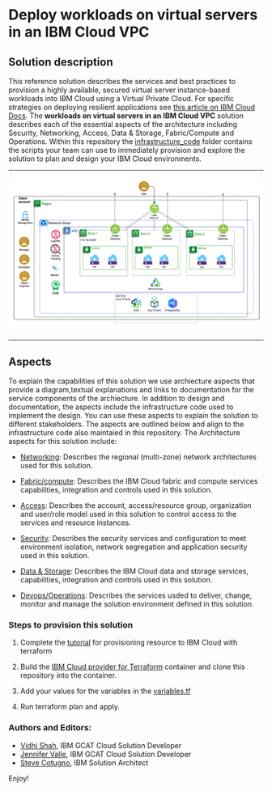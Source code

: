 # Deploy workloads on virtual servers in an IBM Cloud VPC


## Solution description

This reference solution describes the services and best practices to provision a highly available, secured virtual server instance-based workloads into IBM Cloud using a Virtual Private Cloud. For specific strategies on deploying resilient applications see [this article on IBM Cloud Docs](https://cloud.ibm.com/docs/tutorials?topic=solution-tutorials-strategies-for-resilient-applications). The **workloads on virtual servers in an IBM Cloud VPC** solution describes each of the essential aspects of the architecture including Security, Networking, Access, Data & Storage, Fabric/Compute and Operations. Within this repository the [infrastructure_code](/infrastructure_code) folder contains the scripts your team can use to immediately provision and explore the solution to plan and design your IBM Cloud environments. 

---

![reference solution](/imgs/overall.png)

---


## Aspects

To explain the capabilities of this solution we use archiecture aspects that provide a diagram,textual explanations and links to documentation for the service components of the archiecture. In addition to design and documentation, the aspects include the infrastructure code used to implement the design. You can use these aspects to explain the solution to different stakeholders. The aspects are outlined below and align to the infrastructure code also maintaied in this repository. The Architecture aspects for this solution include:

 - [Networking](/aspects/networking.md): Describes the regional (multi-zone) network architectures used for this solution.
 
 - [Fabric/compute](/aspects/compute.md): Describes the IBM Cloud fabric and compute services capabilities, integration and controls used in this solution.
 
 - [Access](/aspects/access.md): Describes the account, access/resource group, organization and user/role model used in this solution to control access to the services and resource instances.
 
 - [Security](/aspects/security.md): Describes the security services and configuration to meet environment isolation, network segregation and application security used in this solution.
 
 - [Data & Storage](/aspects/data_storage.md): Describes the IBM Cloud data and storage services, capabilities, integration and controls used in this solution.
 
 - [Devops/Operations](/aspects/operations.md):  Describes the services usded to deliver, change, monitor and manage the solution environment defined in this solution.


### Steps to provision this solution

1. Complete the [tutorial](https://www.ibm.com/cloud/garage/architectures/public-cloud/public-cloud-infrastructure) for provisioning resource to IBM Cloud with terraform 

2. Build the [IBM Cloud provider for Terraform](https://github.com/IBM-Cloud/terraform-provider-ibm) container and clone this repository into the container.

3. Add your values for the variables in the [variables.tf](/infrastructure_code/variables.tf) 

4. Run terraform plan and apply. 


### Authors and Editors:

- [Vidhi Shah](Vidhi.Shah@ibm.com), IBM GCAT Cloud Solution Developer
- [Jennifer Valle](Jennifer.Valle@ibm.com), IBM GCAT Cloud Solution Developer
- [Steve Cotugno](https://www.ibm.com/cloud/garage/experts/stevecotugno), IBM Solution Architect

Enjoy!
